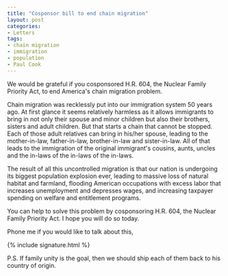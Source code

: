```yaml
---
title: "Cosponsor bill to end chain migration"
layout: post
categories:
- Letters
tags:
- chain migration
- immigration
- population
- Paul Cook
---
```


We would be grateful if you cosponsored H.R. 604, the Nuclear Family Priority Act, to end America's chain migration problem.

Chain migration was recklessly put into our immigration system 50 years ago. At first glance it seems relatively harmless as it allows immigrants to bring in not only their spouse and minor children but also their brothers, sisters and adult children. But that starts a chain that cannot be stopped. Each of those adult relatives can bring in his/her spouse, leading to the mother-in-law, father-in-law, brother-in-law and sister-in-law. All of that leads to the immigration of the original immigrant's cousins, aunts, uncles and the in-laws of the in-laws of the in-laws.

The result of all this uncontrolled migration is that our nation is undergoing its biggest population explosion ever, leading to massive loss of natural habitat and farmland, flooding American occupations with excess labor that increases unemployment and depresses wages, and increasing taxpayer spending on welfare and entitlement programs.

You can help to solve this problem by cosponsoring H.R. 604, the Nuclear Family Priority Act. I hope you will do so today.

Phone me if you would like to talk about this,

{% include signature.html %}

P.S. If family unity is the goal, then we should ship each of them back to his country of origin.
